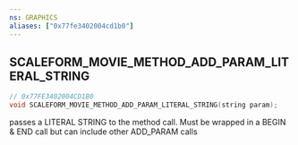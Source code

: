 ```yaml
---
ns: GRAPHICS
aliases: ["0x77fe3402004cd1b0"]
---
```

## SCALEFORM_MOVIE_METHOD_ADD_PARAM_LITERAL_STRING

```c
// 0x77FE3402004CD1B0
void SCALEFORM_MOVIE_METHOD_ADD_PARAM_LITERAL_STRING(string param);
```

passes a LITERAL STRING to the method call. Must be wrapped in a BEGIN & END call but can include other ADD_PARAM calls

